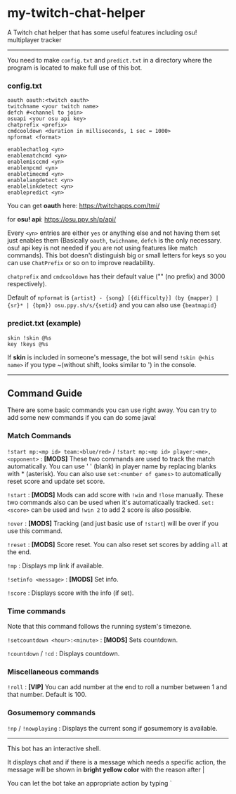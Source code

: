 # my-twitch-chat-helper
A Twitch chat helper that has some useful features including osu! multiplayer tracker

---

You need to make `config.txt` and `predict.txt` in a directory where the program is located to make full use of this bot.

### config.txt
```
oauth oauth:<twitch oauth>
twitchname <your twitch name>
defch #<channel to join>
osuapi <your osu api key>
chatprefix <prefix>
cmdcooldown <duration in milliseconds, 1 sec = 1000>
npformat <format>

enablechatlog <yn>
enablematchcmd <yn>
enablemisccmd <yn>
enablenpcmd <yn>
enabletimecmd <yn>
enablelangdetect <yn>
enablelinkdetect <yn>
enablepredict <yn>
```

You can get **oauth** here: https://twitchapps.com/tmi/

for **osu! api**: https://osu.ppy.sh/p/api/

Every `<yn>` entries are either `yes` or anything else and not having them set just enables them (Basically `oauth`, `twichname`, `defch` is the only necessary. osu! api key is not needed if you are not using features like match commands).
This bot doesn't distinguish big or small letters for keys so you can use `ChatPrefix` or so on to improve readability.

`chatprefix` and `cmdcooldown` has their default value ("" (no prefix) and 3000 respectively).

Default of `npformat` is `{artist} - {song} [{difficulty}] (by {mapper} | {sr}* | {bpm}) osu.ppy.sh/s/{setid}` and you can also use `{beatmapid}`

### predict.txt (example)
```
skin !skin @%s
key !keys @%s
```

If **skin** is included in someone's message, the bot will send `!skin @<his name>` if you type ~(without shift, looks similar to ') in the console.

---

## Command Guide

There are some basic commands you can use right away. You can try to add some new commands if you can do some java!

### Match Commands

`!start mp:<mp id> team:<blue/red>` / `!start mp:<mp id> player:<me>,<opponent>` :
**[MODS]** These two commands are used to track the match automatically. You can use ' ' (blank) in player name by replacing blanks with * (asterisk). You can also use `set:<number of games>` to automatically reset score and update set score.

`!start` :
**[MODS]** Mods can add score with `!win` and `!lose` manually. These two commands also can be used when it's automaticaally tracked. `set:<score>` can be used and `!win 2` to add 2 score is also possible.

`!over` :
**[MODS]** Tracking (and just basic use of `!start`) will be over if you use this command.

`!reset` :
**[MODS]** Score reset. You can also reset set scores by adding `all` at the end.

`!mp` :
Displays mp link if available.

`!setinfo <message>` :
**[MODS]** Set info. 

`!score` :
Displays score with the info (if set).

### Time commands

Note that this command follows the running system's timezone.

`!setcountdown <hour>:<minute>` :
**[MODS]** Sets countdown.

`!countdown` / `!cd` :
Displays countdown.

### Miscellaneous commands

`!roll` :
**[VIP]** You can add number at the end to roll a number between 1 and that number. Default is 100.

### Gosumemory commands

`!np` / `!nowplaying` :
Displays the current song if gosumemory is available.

---

This bot has an interactive shell.



It displays chat and if there is a message which needs a specific action, the message will be shown in **bright yellow color** with the reason after |

You can let the bot take an appropriate action by typing `

